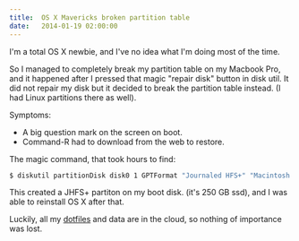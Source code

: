 ```yaml
---
title:  OS X Mavericks broken partition table
date:   2014-01-19 02:00:00
---
```

I'm a total OS X newbie, and I've no idea what I'm doing most of the time.

So I managed to completely break my partition table on my Macbook Pro, and it
happened after I pressed that magic "repair disk" button in disk util. It did
not repair my disk but it decided to break the partition table instead. (I had
Linux partitions there as well).

Symptoms:

 * A big question mark on the screen on boot. 
 * Command-R had to download from the web to restore.

The magic command, that took hours to find:
``` {.bash .smaller}
$ diskutil partitionDisk disk0 1 GPTFormat "Journaled HFS+" "Macintosh HD" 250G
```
This created a JHFS+ partiton on my boot disk. (it's 250 GB ssd), and I was able to reinstall OS X after that.

Luckily, all my [dotfiles][dotfiles] and data are in the cloud, so nothing of importance was lost.

[dotfiles]: http://github.com/laat/dotfiles
